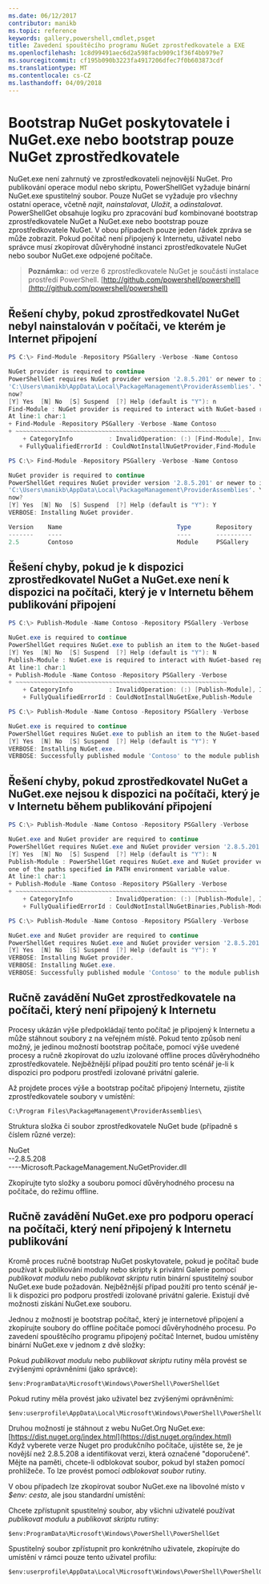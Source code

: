 ```yaml
---
ms.date: 06/12/2017
contributor: manikb
ms.topic: reference
keywords: gallery,powershell,cmdlet,psget
title: Zavedení spouštěcího programu NuGet zprostředkovatele a EXE
ms.openlocfilehash: 1c8d99491aec6d2a598facb909c1f36f4bb979e7
ms.sourcegitcommit: cf195b090b3223fa4917206dfec7f0b603873cdf
ms.translationtype: MT
ms.contentlocale: cs-CZ
ms.lasthandoff: 04/09/2018
---
```

# <a name="bootstrap-both-nuget-provider-and-nugetexe-or-bootstrap-only-nuget-provider"></a>Bootstrap NuGet poskytovatele i NuGet.exe nebo bootstrap pouze NuGet zprostředkovatele

NuGet.exe není zahrnutý ve zprostředkovateli nejnovější NuGet.
Pro publikování operace modul nebo skriptu, PowerShellGet vyžaduje binární NuGet.exe spustitelný soubor.
Pouze NuGet se vyžaduje pro všechny ostatní operace, včetně *najít*, *nainstalovat*, *Uložit*, a *odinstalovat*.
PowerShellGet obsahuje logiku pro zpracování buď kombinované bootstrap zprostředkovatele NuGet a NuGet.exe nebo bootstrap pouze zprostředkovatele NuGet.
V obou případech pouze jeden řádek zpráva se může zobrazit.
Pokud počítač není připojený k Internetu, uživatel nebo správce musí zkopírovat důvěryhodné instanci zprostředkovatele NuGet nebo soubor NuGet.exe odpojené počítače.

>**Poznámka:**: od verze 6 zprostředkovatele NuGet je součástí instalace prostředí PowerShell. [http://github.com/powershell/powershell](http://github.com/powershell/powershell)

## <a name="resolving-error-when-the-nuget-provider-has-not-been-installed-on-a-machine-that-is-internet-connected"></a>Řešení chyby, pokud zprostředkovatel NuGet nebyl nainstalován v počítači, ve kterém je Internet připojení

```powershell
PS C:\> Find-Module -Repository PSGallery -Verbose -Name Contoso

NuGet provider is required to continue
PowerShellGet requires NuGet provider version '2.8.5.201' or newer to interact with NuGet-based repositories. The NuGet provider must be available in 'C:\Program Files\PackageManagement\ProviderAssemblies' or
'C:\Users\manikb\AppData\Local\PackageManagement\ProviderAssemblies'. You can also install the NuGet provider by running 'Install-PackageProvider -Name NuGet -MinimumVersion 2.8.5.201 -Force'. Do you want PowerShellGet to install and import the NuGet provider
now?
[Y] Yes  [N] No  [S] Suspend  [?] Help (default is "Y"): n
Find-Module : NuGet provider is required to interact with NuGet-based repositories. Please ensure that '2.8.5.201' or newer version of NuGet provider is installed.
At line:1 char:1
+ Find-Module -Repository PSGallery -Verbose -Name Contoso
+ ~~~~~~~~~~~~~~~~~~~~~~~~~~~~~~~~~~~~~~~~~~~~~~~~~~~~~~~~~~~~
    + CategoryInfo          : InvalidOperation: (:) [Find-Module], InvalidOperationException
   + FullyQualifiedErrorId : CouldNotInstallNuGetProvider,Find-Module

PS C:\> Find-Module -Repository PSGallery -Verbose -Name Contoso

NuGet provider is required to continue
PowerShellGet requires NuGet provider version '2.8.5.201' or newer to interact with NuGet-based repositories. The NuGet provider must be available in 'C:\Program Files\PackageManagement\ProviderAssemblies' or
'C:\Users\manikb\AppData\Local\PackageManagement\ProviderAssemblies'. You can also install the NuGet provider by running 'Install-PackageProvider -Name NuGet -MinimumVersion 2.8.5.201 -Force'. Do you want PowerShellGet to install and import the NuGet provider
now?
[Y] Yes  [N] No  [S] Suspend  [?] Help (default is "Y"): Y
VERBOSE: Installing NuGet provider.

Version    Name                                Type       Repository           Description
-------    ----                                ----       ----------           -----------
2.5        Contoso                             Module     PSGallery        Contoso module
```
## <a name="resolving-error-when-the-nuget-provider-is-available-and-nugetexe-is-not-available-during-the-publish-operation-on-a-machine-that-is-internet-connected"></a>Řešení chyby, pokud je k dispozici zprostředkovatel NuGet a NuGet.exe není k dispozici na počítači, který je v Internetu během publikování připojení

```powershell
PS C:\> Publish-Module -Name Contoso -Repository PSGallery -Verbose

NuGet.exe is required to continue
PowerShellGet requires NuGet.exe to publish an item to the NuGet-based repositories. NuGet.exe must be available under one of the paths specified in PATH environment variable value. Do you want PowerShellGet to install NuGet.exe now?
[Y] Yes  [N] No  [S] Suspend  [?] Help (default is "Y"): N
Publish-Module : NuGet.exe is required to interact with NuGet-based repositories. Please ensure that NuGet.exe is available under one of the paths specified in PATH environment variable value.
At line:1 char:1
+ Publish-Module -Name Contoso -Repository PSGallery -Verbose
+ ~~~~~~~~~~~~~~~~~~~~~~~~~~~~~~~~~~~~~~~~~~~~~~~~~~~~~~~~~~~
    + CategoryInfo          : InvalidOperation: (:) [Publish-Module], InvalidOperationException
    + FullyQualifiedErrorId : CouldNotInstallNuGetExe,Publish-Module

PS C:\> Publish-Module -Name Contoso -Repository PSGallery -Verbose

NuGet.exe is required to continue
PowerShellGet requires NuGet.exe to publish an item to the NuGet-based repositories. NuGet.exe must be available under one of the paths specified in PATH environment variable value. Do you want PowerShellGet to install NuGet.exe now?
[Y] Yes  [N] No  [S] Suspend  [?] Help (default is "Y"): Y
VERBOSE: Installing NuGet.exe.
VERBOSE: Successfully published module 'Contoso' to the module publish location 'https://www.powershellgallery.com/api/v2/'. Please allow few minutes for 'Contoso' to show up in the search results.
```

## <a name="resolving-error-when-both-nuget-provider-and-nugetexe-are-not-available-during-the-publish-operation-on-a-machine-that-is-internet-connected"></a>Řešení chyby, pokud zprostředkovatel NuGet a NuGet.exe nejsou k dispozici na počítači, který je v Internetu během publikování připojení

```powershell
PS C:\> Publish-Module -Name Contoso -Repository PSGallery -Verbose

NuGet.exe and NuGet provider are required to continue
PowerShellGet requires NuGet.exe and NuGet provider version '2.8.5.201' or newer to interact with the NuGet-based repositories. Do you want PowerShellGet to install both NuGet.exe and NuGet provider now?
[Y] Yes  [N] No  [S] Suspend  [?] Help (default is "Y"): N
Publish-Module : PowerShellGet requires NuGet.exe and NuGet provider version '2.8.5.201' or newer to interact with the NuGet-based repositories. Please ensure that '2.8.5.201' or newer version of NuGet provider is installed and NuGet.exe is available under
one of the paths specified in PATH environment variable value.
At line:1 char:1
+ Publish-Module -Name Contoso -Repository PSGallery -Verbose
+ ~~~~~~~~~~~~~~~~~~~~~~~~~~~~~~~~~~~~~~~~~~~~~~~~~~~~~~~~~~~
    + CategoryInfo          : InvalidOperation: (:) [Publish-Module], InvalidOperationException
    + FullyQualifiedErrorId : CouldNotInstallNuGetBinaries,Publish-Module

PS C:\> Publish-Module -Name Contoso -Repository PSGallery -Verbose

NuGet.exe and NuGet provider are required to continue
PowerShellGet requires NuGet.exe and NuGet provider version '2.8.5.201' or newer to interact with the NuGet-based repositories. Do you want PowerShellGet to install both NuGet.exe and NuGet provider now?
[Y] Yes  [N] No  [S] Suspend  [?] Help (default is "Y"): Y
VERBOSE: Installing NuGet provider.
VERBOSE: Installing NuGet.exe.
VERBOSE: Successfully published module 'Contoso' to the module publish location 'https://www.powershellgallery.com/api/v2/'. Please allow few minutes for 'Contoso' to show up in the search results.
```

## <a name="manually-bootstrapping-the-nuget-provider-on-a-machine-that-is-not-connected-to-the-internet"></a>Ručně zavádění NuGet zprostředkovatele na počítači, který není připojený k Internetu

Procesy ukázán výše předpokládají tento počítač je připojený k Internetu a může stáhnout soubory z na veřejném místě.
Pokud tento způsob není možný, je jedinou možností bootstrap počítače, pomocí výše uvedené procesy a ručně zkopírovat do uzlu izolované offline proces důvěryhodného zprostředkovatele.
Nejběžnější případ použití pro tento scénář je-li k dispozici pro podporu prostředí izolované privátní galerie.

Až projdete proces výše a bootstrap počítač připojený Internetu, zjistíte zprostředkovatele soubory v umístění:
```
C:\Program Files\PackageManagement\ProviderAssemblies\
```

Struktura složka či soubor zprostředkovatele NuGet bude (případně s číslem různé verze):

NuGet<br>
--2.8.5.208<br>
----Microsoft.PackageManagement.NuGetProvider.dll

Zkopírujte tyto složky a souboru pomocí důvěryhodného procesu na počítače, do režimu offline.

## <a name="manually-bootstrapping-nugetexe-to-support-publish-operations-on-a-machine-that-is-not-connected-to-the-internet"></a>Ručně zavádění NuGet.exe pro podporu operací na počítači, který není připojený k Internetu publikování

Kromě proces ručně bootstrap NuGet poskytovatele, pokud je počítač bude používat k publikování moduly nebo skripty k privátní Galerie pomocí *publikovat modulu* nebo *publikovat skriptu* rutin binární spustitelný soubor NuGet.exe bude požadován.
Nejběžnější případ použití pro tento scénář je-li k dispozici pro podporu prostředí izolované privátní galerie.
Existují dvě možnosti získání NuGet.exe souboru.

Jednou z možností je bootstrap počítač, který je internetové připojení a zkopírujte soubory do offline počítače pomocí důvěryhodného procesu.
Po zavedení spouštěcího programu připojený počítač Internet, budou umístěny binární NuGet.exe v jednom z dvě složky:

Pokud *publikovat modulu* nebo *publikovat skriptu* rutiny měla provést se zvýšenými oprávněními (jako správce):
```
$env:ProgramData\Microsoft\Windows\PowerShell\PowerShellGet
```

Pokud rutiny měla provést jako uživatel bez zvýšenými oprávněními:
```
$env:userprofile\AppData\Local\Microsoft\Windows\PowerShell\PowerShellGet\
```

Druhou možností je stáhnout z webu NuGet.Org NuGet.exe: [https://dist.nuget.org/index.html](https://dist.nuget.org/index.html)<br>
Když vyberete verze Nuget pro produkčního počítače, ujistěte se, že je novější než 2.8.5.208 a identifikovat verzi, která označené "doporučené".
Mějte na paměti, chcete-li odblokovat soubor, pokud byl stažen pomocí prohlížeče.
To lze provést pomocí *odblokovat soubor* rutiny.

V obou případech lze zkopírovat soubor NuGet.exe na libovolné místo v *$env: cesta*, ale jsou standardní umístění:

Chcete zpřístupnit spustitelný soubor, aby všichni uživatelé používat *publikovat modulu* a *publikovat skriptu* rutiny:
```
$env:ProgramData\Microsoft\Windows\PowerShell\PowerShellGet
```

Spustitelný soubor zpřístupnit pro konkrétního uživatele, zkopírujte do umístění v rámci pouze tento uživatel profilu:
```
$env:userprofile\AppData\Local\Microsoft\Windows\PowerShell\PowerShellGet\
```